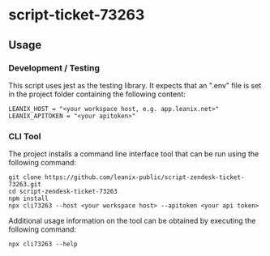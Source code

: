 # script-ticket-73263

## Usage

### Development / Testing
This script uses jest as the testing library.
It expects that an ".env" file is set in the project folder containing the following content:
```
LEANIX_HOST = "<your workspace host, e.g. app.leanix.net>"
LEANIX_APITOKEN = "<your apitoken>"
```

### CLI Tool
The project installs a command line interface tool that can be run using the following command:
```
git clone https://github.com/leanix-public/script-zendesk-ticket-73263.git
cd script-zendesk-ticket-73263
npm install
npx cli73263 --host <your workspace host> --apitoken <your api token>
```

Additional usage information on the tool can be obtained by executing the following command:
```
npx cli73263 --help
```


